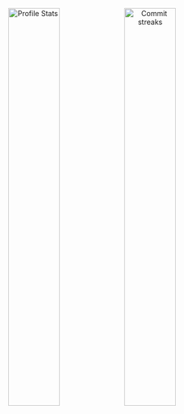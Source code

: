 <p align="center">
    <img width="45%" alt="Profile Stats" src="https://github-readme-stats.vercel.app/api?username=Alexandre2006&show_icons=true&hide_border=true&bg_color=00000000&title_color=0366d6&text_color=4896ff&icon_color=ffa74a" />
    <img width="45%" alt="Commit streaks" src="https://github-readme-streak-stats.herokuapp.com?user=Alexandre2006&hide_border=true&background=00000000&stroke=4896ff&dates=71a1e0&ring=ffa74a&sideNums=4896ff&currStreakLabel=4896ff&currStreakNum=4896ff&sideLabels=4896ff" />
</p>

